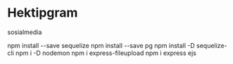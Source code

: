 # Hektipgram
sosialmedia


npm install --save sequelize
npm install --save pg
npm install -D sequelize-cli
npm i -D nodemon
npm i express-fileupload
npm i express ejs